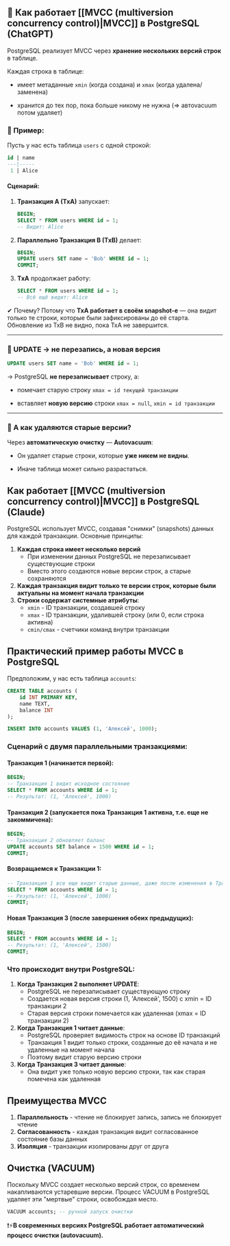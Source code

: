 ## 📘 Как работает [[MVCC (multiversion concurrency control)|MVCC]] в PostgreSQL (ChatGPT)

PostgreSQL реализует MVCC через **хранение нескольких версий строк** в таблице.

Каждая строка в таблице:

- имеет метаданные `xmin` (когда создана) и `xmax` (когда удалена/заменена)
    
- хранится до тех пор, пока больше никому не нужна (=> автovacuum потом удаляет)
    

### 🔄 Пример:

Пусть у нас есть таблица `users` с одной строкой:

```sql
id | name
---|-----
 1 | Alice
```

#### Сценарий:

1. **Транзакция A (TxA)** запускает:
    
    ```sql
    BEGIN;
    SELECT * FROM users WHERE id = 1;
    -- Видит: Alice
    ```
    
2. **Параллельно Транзакция B (TxB)** делает:
    
    ```sql
    BEGIN;
    UPDATE users SET name = 'Bob' WHERE id = 1;
    COMMIT;
    ```
    
3. **TxA** продолжает работу:
    
    ```sql
    SELECT * FROM users WHERE id = 1;
    -- Всё ещё видит: Alice
    ```
    

✔ Почему? Потому что **TxA работает в своём snapshot-е** — она видит только те строки, которые были зафиксированы до её старта. Обновление из TxB не видно, пока TxA не завершится.

---

### 🔁 UPDATE → не перезапись, а новая версия

```sql
UPDATE users SET name = 'Bob' WHERE id = 1;
```

→ PostgreSQL **не перезаписывает** строку, а:

- помечает старую строку `xmax = id текущей транзакции`
    
- вставляет **новую версию** строки `xmax = null`, `xmin = id транзакции`
    

---

### 🧹 А как удаляются старые версии?

Через **автоматическую очистку** — **Autovacuum**:

- Он удаляет старые строки, которые **уже никем не видны**.
    
- Иначе таблица может сильно разрастаться.

## Как работает [[MVCC (multiversion concurrency control)|MVCC]] в PostgreSQL (Claude)

PostgreSQL использует MVCC, создавая "снимки" (snapshots) данных для каждой транзакции. Основные принципы:

1. **Каждая строка имеет несколько версий**
    - При изменении данных PostgreSQL не перезаписывает существующие строки
    - Вместо этого создаются новые версии строк, а старые сохраняются
2. **Каждая транзакция видит только те версии строк, которые были актуальны на момент начала транзакции**
3. **Строки содержат системные атрибуты**:
    - `xmin` - ID транзакции, создавшей строку
    - `xmax` - ID транзакции, удалившей строку (или 0, если строка активна)
    - `cmin/cmax` - счетчики команд внутри транзакции

## Практический пример работы MVCC в PostgreSQL

Предположим, у нас есть таблица `accounts`:

```sql
CREATE TABLE accounts (
    id INT PRIMARY KEY,
    name TEXT,
    balance INT
);

INSERT INTO accounts VALUES (1, 'Алексей', 1000);
```

### Сценарий с двумя параллельными транзакциями:

#### Транзакция 1 (начинается первой):

```sql
BEGIN;
-- Транзакция 1 видит исходное состояние
SELECT * FROM accounts WHERE id = 1;
-- Результат: (1, 'Алексей', 1000)
```

#### Транзакция 2 (запускается пока Транзакция 1 активна, т.е. еще не закоммичена):

```sql
BEGIN;
-- Транзакция 2 обновляет баланс
UPDATE accounts SET balance = 1500 WHERE id = 1;
COMMIT;
```

#### Возвращаемся к Транзакции 1:

```sql
-- Транзакция 1 все еще видит старые данные, даже после изменения в Транзакции 2
SELECT * FROM accounts WHERE id = 1;
-- Результат: (1, 'Алексей', 1000)
COMMIT;
```

#### Новая Транзакция 3 (после завершения обеих предыдущих):

```sql
BEGIN;
SELECT * FROM accounts WHERE id = 1;
-- Результат: (1, 'Алексей', 1500)
COMMIT;
```

### Что происходит внутри PostgreSQL:

1. **Когда Транзакция 2 выполняет UPDATE**:
    - PostgreSQL не перезаписывает существующую строку
    - Создается новая версия строки (1, 'Алексей', 1500) с xmin = ID транзакции 2
    - Старая версия строки помечается как удаленная (xmax = ID транзакции 2)
2. **Когда Транзакция 1 читает данные**:
    - PostgreSQL проверяет видимость строк на основе ID транзакций
    - Транзакция 1 видит только строки, созданные до её начала и не удаленные на момент начала
    - Поэтому видит старую версию строки
3. **Когда Транзакция 3 читает данные**:
    - Она видит уже только новую версию строки, так как старая помечена как удаленная

## Преимущества MVCC

1. **Параллельность** - чтение не блокирует запись, запись не блокирует чтение
2. **Согласованность** - каждая транзакция видит согласованное состояние базы данных
3. **Изоляция** - транзакции изолированы друг от друга

## Очистка (VACUUM)

Поскольку MVCC создает несколько версий строк, со временем накапливаются устаревшие версии. Процесс VACUUM в PostgreSQL удаляет эти "мертвые" строки, освобождая место.

```sql
VACUUM accounts; -- ручной запуск очистки
```

❗⚡**В современных версиях PostgreSQL работает автоматический процесс очистки (autovacuum).**